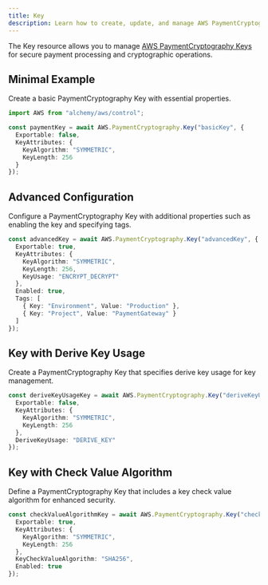 ```yaml
---
title: Key
description: Learn how to create, update, and manage AWS PaymentCryptography Keys using Alchemy Cloud Control.
---
```



The Key resource allows you to manage [AWS PaymentCryptography Keys](https://docs.aws.amazon.com/paymentcryptography/latest/userguide/) for secure payment processing and cryptographic operations.

## Minimal Example

Create a basic PaymentCryptography Key with essential properties.

```ts
import AWS from "alchemy/aws/control";

const paymentKey = await AWS.PaymentCryptography.Key("basicKey", {
  Exportable: false,
  KeyAttributes: {
    KeyAlgorithm: "SYMMETRIC",
    KeyLength: 256
  }
});
```

## Advanced Configuration

Configure a PaymentCryptography Key with additional properties such as enabling the key and specifying tags.

```ts
const advancedKey = await AWS.PaymentCryptography.Key("advancedKey", {
  Exportable: true,
  KeyAttributes: {
    KeyAlgorithm: "SYMMETRIC",
    KeyLength: 256,
    KeyUsage: "ENCRYPT_DECRYPT"
  },
  Enabled: true,
  Tags: [
    { Key: "Environment", Value: "Production" },
    { Key: "Project", Value: "PaymentGateway" }
  ]
});
```

## Key with Derive Key Usage

Create a PaymentCryptography Key that specifies derive key usage for key management.

```ts
const deriveKeyUsageKey = await AWS.PaymentCryptography.Key("deriveKeyUsageKey", {
  Exportable: false,
  KeyAttributes: {
    KeyAlgorithm: "SYMMETRIC",
    KeyLength: 256
  },
  DeriveKeyUsage: "DERIVE_KEY"
});
```

## Key with Check Value Algorithm

Define a PaymentCryptography Key that includes a key check value algorithm for enhanced security.

```ts
const checkValueAlgorithmKey = await AWS.PaymentCryptography.Key("checkValueAlgorithmKey", {
  Exportable: true,
  KeyAttributes: {
    KeyAlgorithm: "SYMMETRIC",
    KeyLength: 256
  },
  KeyCheckValueAlgorithm: "SHA256",
  Enabled: true
});
```
